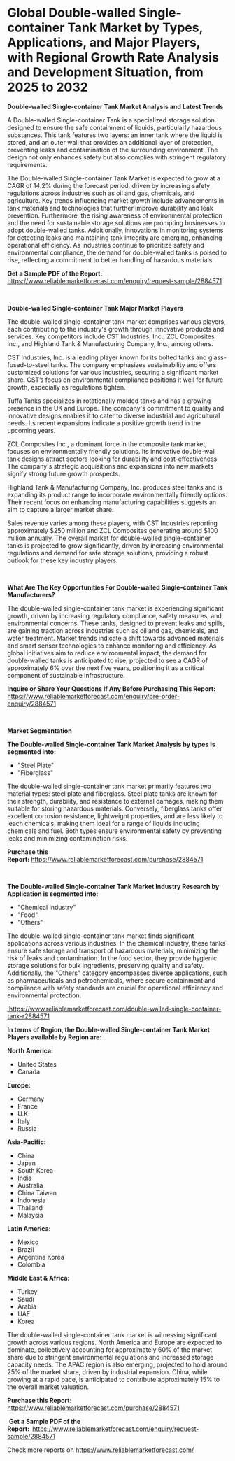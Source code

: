 <p><h1>Global Double-walled Single-container Tank Market by Types, Applications, and Major Players, with Regional Growth Rate Analysis and Development Situation, from 2025 to 2032</h1></p><p><strong>Double-walled Single-container Tank Market Analysis and Latest Trends</strong></p>
<p><p>A Double-walled Single-container Tank is a specialized storage solution designed to ensure the safe containment of liquids, particularly hazardous substances. This tank features two layers: an inner tank where the liquid is stored, and an outer wall that provides an additional layer of protection, preventing leaks and contamination of the surrounding environment. The design not only enhances safety but also complies with stringent regulatory requirements.</p><p>The Double-walled Single-container Tank Market is expected to grow at a CAGR of 14.2% during the forecast period, driven by increasing safety regulations across industries such as oil and gas, chemicals, and agriculture. Key trends influencing market growth include advancements in tank materials and technologies that further improve durability and leak prevention. Furthermore, the rising awareness of environmental protection and the need for sustainable storage solutions are prompting businesses to adopt double-walled tanks. Additionally, innovations in monitoring systems for detecting leaks and maintaining tank integrity are emerging, enhancing operational efficiency. As industries continue to prioritize safety and environmental compliance, the demand for double-walled tanks is poised to rise, reflecting a commitment to better handling of hazardous materials.</p></p>
<p><strong>Get a Sample PDF of the Report:&nbsp;</strong> <a href="https://www.reliablemarketforecast.com/enquiry/request-sample/2884571?utm_campaign=3299&utm_medium=2&utm_source=Github&utm_content=ia&utm_term=13032025&utm_id=double-walled-single-container-tank">https://www.reliablemarketforecast.com/enquiry/request-sample/2884571</a></p>
<p>&nbsp;</p>
<p><strong>Double-walled Single-container Tank Major Market Players</strong></p>
<p><p>The double-walled single-container tank market comprises various players, each contributing to the industry's growth through innovative products and services. Key competitors include CST Industries, Inc., ZCL Composites Inc., and Highland Tank & Manufacturing Company, Inc., among others.</p><p>CST Industries, Inc. is a leading player known for its bolted tanks and glass-fused-to-steel tanks. The company emphasizes sustainability and offers customized solutions for various industries, securing a significant market share. CST’s focus on environmental compliance positions it well for future growth, especially as regulations tighten.</p><p>Tuffa Tanks specializes in rotationally molded tanks and has a growing presence in the UK and Europe. The company's commitment to quality and innovative designs enables it to cater to diverse industrial and agricultural needs. Its recent expansions indicate a positive growth trend in the upcoming years.</p><p>ZCL Composites Inc., a dominant force in the composite tank market, focuses on environmentally friendly solutions. Its innovative double-wall tank designs attract sectors looking for durability and cost-effectiveness. The company's strategic acquisitions and expansions into new markets signify strong future growth prospects.</p><p>Highland Tank & Manufacturing Company, Inc. produces steel tanks and is expanding its product range to incorporate environmentally friendly options. Their recent focus on enhancing manufacturing capabilities suggests an aim to capture a larger market share.</p><p>Sales revenue varies among these players, with CST Industries reporting approximately $250 million and ZCL Composites generating around $100 million annually. The overall market for double-walled single-container tanks is projected to grow significantly, driven by increasing environmental regulations and demand for safe storage solutions, providing a robust outlook for these key industry players.</p></p>
<p>&nbsp;</p>
<p><strong>What Are The Key Opportunities For Double-walled Single-container Tank Manufacturers?</strong></p>
<p><p>The double-walled single-container tank market is experiencing significant growth, driven by increasing regulatory compliance, safety measures, and environmental concerns. These tanks, designed to prevent leaks and spills, are gaining traction across industries such as oil and gas, chemicals, and water treatment. Market trends indicate a shift towards advanced materials and smart sensor technologies to enhance monitoring and efficiency. As global initiatives aim to reduce environmental impact, the demand for double-walled tanks is anticipated to rise, projected to see a CAGR of approximately 6% over the next five years, positioning it as a critical component of sustainable infrastructure.</p></p>
<p><strong>Inquire or Share Your Questions If Any Before Purchasing This Report:</strong> <a href="https://www.reliablemarketforecast.com/enquiry/pre-order-enquiry/2884571?utm_campaign=3299&utm_medium=2&utm_source=Github&utm_content=ia&utm_term=13032025&utm_id=double-walled-single-container-tank">https://www.reliablemarketforecast.com/enquiry/pre-order-enquiry/2884571</a></p>
<p>&nbsp;</p>
<p><strong>Market Segmentation</strong></p>
<p><strong>The Double-walled Single-container Tank Market Analysis by types is segmented into:</strong></p>
<p><ul><li>"Steel Plate"</li><li>"Fiberglass"</li></ul></p>
<p><p>The double-walled single-container tank market primarily features two material types: steel plate and fiberglass. Steel plate tanks are known for their strength, durability, and resistance to external damages, making them suitable for storing hazardous materials. Conversely, fiberglass tanks offer excellent corrosion resistance, lightweight properties, and are less likely to leach chemicals, making them ideal for a range of liquids including chemicals and fuel. Both types ensure environmental safety by preventing leaks and minimizing contamination risks.</p></p>
<p><strong>Purchase this Report:&nbsp;</strong><a href="https://www.reliablemarketforecast.com/purchase/2884571?utm_campaign=3299&utm_medium=2&utm_source=Github&utm_content=ia&utm_term=13032025&utm_id=double-walled-single-container-tank">https://www.reliablemarketforecast.com/purchase/2884571</a></p>
<p>&nbsp;</p>
<p><strong>The Double-walled Single-container Tank Market Industry Research by Application is segmented into:</strong></p>
<p><ul><li>"Chemical Industry"</li><li>"Food"</li><li>"Others"</li></ul></p>
<p><p>The double-walled single-container tank market finds significant applications across various industries. In the chemical industry, these tanks ensure safe storage and transport of hazardous materials, minimizing the risk of leaks and contamination. In the food sector, they provide hygienic storage solutions for bulk ingredients, preserving quality and safety. Additionally, the "Others" category encompasses diverse applications, such as pharmaceuticals and petrochemicals, where secure containment and compliance with safety standards are crucial for operational efficiency and environmental protection.</p></p>
<p><a href="https://www.reliablemarketforecast.com/double-walled-single-container-tank-r2884571?utm_campaign=3299&utm_medium=2&utm_source=Github&utm_content=ia&utm_term=13032025&utm_id=double-walled-single-container-tank">&nbsp;https://www.reliablemarketforecast.com/double-walled-single-container-tank-r2884571</a></p>
<p><strong>In terms of Region, the Double-walled Single-container Tank Market Players available by Region are:</strong></p>
<p>
    <p> <strong> North America: </strong>
        <ul>
            <li>United States</li>
            <li>Canada</li>
        </ul>
        </p> 
    <p> <strong> Europe: </strong>
        <ul>
            <li>Germany</li>
            <li>France</li>
            <li>U.K.</li>
            <li>Italy</li>
            <li>Russia</li>
        </ul>
        </p> 
    <p> <strong> Asia-Pacific: </strong>
        <ul>
            <li>China</li>
            <li>Japan</li>
            <li>South Korea</li>
            <li>India</li>
            <li>Australia</li>
            <li>China Taiwan</li>
            <li>Indonesia</li>
            <li>Thailand</li>
            <li>Malaysia</li>
        </ul>
        </p> 
    <p> <strong> Latin America: </strong>
        <ul>
            <li>Mexico</li>
            <li>Brazil</li>
            <li>Argentina Korea</li>
            <li>Colombia</li>
        </ul>
        </p> 
    <p> <strong> Middle East & Africa: </strong>
        <ul>
            <li>Turkey</li>
            <li>Saudi</li>
            <li>Arabia</li>
            <li>UAE</li>
            <li>Korea</li>
        </ul>
    </p>
    </p>
<p><p>The double-walled single-container tank market is witnessing significant growth across various regions. North America and Europe are expected to dominate, collectively accounting for approximately 60% of the market share due to stringent environmental regulations and increased storage capacity needs. The APAC region is also emerging, projected to hold around 25% of the market share, driven by industrial expansion. China, while growing at a rapid pace, is anticipated to contribute approximately 15% to the overall market valuation.</p></p>
<p><strong>Purchase this Report: </strong><a href="https://www.reliablemarketforecast.com/purchase/2884571?utm_campaign=3299&utm_medium=2&utm_source=Github&utm_content=ia&utm_term=13032025&utm_id=double-walled-single-container-tank">https://www.reliablemarketforecast.com/purchase/2884571</a></p>
<p>&nbsp;<strong>Get a Sample PDF of the Report:&nbsp;&nbsp;</strong><a href="https://www.reliablemarketforecast.com/enquiry/request-sample/2884571?utm_campaign=3299&utm_medium=2&utm_source=Github&utm_content=ia&utm_term=13032025&utm_id=double-walled-single-container-tank">https://www.reliablemarketforecast.com/enquiry/request-sample/2884571</a></p>
<p><strong></strong></p>
<p>Check more reports on <a href="https://www.reliablemarketforecast.com/?utm_campaign=3299&utm_medium=2&utm_source=Github&utm_content=ia&utm_term=13032025&utm_id=double-walled-single-container-tank">https://www.reliablemarketforecast.com/</a></p>